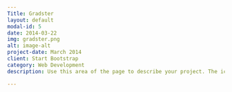 ```yaml
---
Title: Gradster
layout: default
modal-id: 5
date: 2014-03-22
img: gradster.png
alt: image-alt
project-date: March 2014
client: Start Bootstrap
category: Web Development
description: Use this area of the page to describe your project. The icon above is part of a free icon set by <a href="https://sellfy.com/p/8Q9P/jV3VZ/">Flat Icons</a>. On their website, you can download their free set with 16 icons, or you can purchase the entire set with 146 icons for only $12!

---
```

